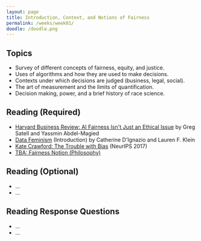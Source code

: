 ```yaml
---
layout: page
title: Introduction, Context, and Notions of Fairness
permalink: /weeks/week01/
doodle: /doodle.png
---
```


## Topics

* Survey of different concepts of fairness, equity, and justice.
* Uses of algorithms and how they are used to make decisions.
* Contexts under which decisions are judged (business, legal, social).
* The art of measurement and the limits of quantification.
* Decision making, power, and a brief history of race science.

## Reading (Required)

* [Harvard Business Review: AI Fairness Isn't Just an Ethical
  Issue](https://hbr.org/2020/10/ai-fairness-isnt-just-an-ethical-issue)
  by Greg Satell and Yassmin Abdel-Magied 
* [Data Feminism](https://data-feminism.mitpress.mit.edu/)
  (Introduction)
  by Catherine D'Ignazio and Lauren F. Klein
* [Kate Crawford: The Trouble with Bias](https://www.youtube.com/watch?v=ggzWIipKraM) (NeurIPS 2017)
* [TBA: Fairness Notion (Philosophy)]()


## Reading (Optional)

* ...
* ...

## Reading Response Questions

* ...
* ...
